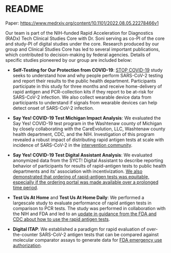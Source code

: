# README

Paper: https://www.medrxiv.org/content/10.1101/2022.08.05.22278466v1

Our team is part of the NIH-funded Rapid Acceleration for Diagnostics (RADx) Tech Clinical Studies Core with Dr. Soni serving as co-PI of the core and study-PI of digital studies under the core. Research produced by our group and Clinical Studies Core has led to several important publications, which contributed to decision-making by federal agencies. Details of specific studies pioneered by our group are included below:

* __Self-Testing for Our Protection from COVID-19__: [STOP COVID-19](https://covid19homestudies.org/stop-covid) study seeks to understand how and why people perform SARS-CoV-2 testing and report their results to the public health department. Participants participate in this study for three months and receive home-delivery of rapid antigen and PCR-collection kits if they report to be at-risk for SARS-CoV-2 infection. We also collect wearable device data from participants to understand if signals from wearable devices can help detect onset of SARS-CoV-2 infection. 

* __Say Yes! COVID-19 Test Michigan Impact Analysis__: We evaluated the Say Yes! COVID-19 test program in the Washtenaw county of Michigan by closely collaborating with the CareEvolution, LLC, Washtenaw county health department, CDC, and the NIH. Investigation of this program revealed a robust impact of distributing rapid antigen tests at scale with incidence of SARS-CoV-2 in the [intervention community](https://www.medrxiv.org/content/10.1101/2022.03.26.22272727v1).

* __Say Yes! COVID-19 Test Digital Assistant Analysis__: We evaluated anonymized data from the SYCT! Digital Assistant to describe reporting behavior of participants for results of rapid-antigen tests to public health departments and its’ association with incentivization. [We also demonstrated that ordering of rapid-antigen tests was equitable, especially if the ordering portal was made available over a prolonged time period](https://www.medrxiv.org/content/10.1101/2022.03.31.22273242v1).

* __Test Us At Home__ and __Test Us At Home Daily__: We performed a largescale study to evaluate performance of rapid antigen tests in comparison to PCR tests. The study was performed in collaboration with the NIH and FDA and led to an [update in guidance from the FDA and CDC about how to use the rapid antigen tests](https://www.fda.gov/medical-devices/safety-communications/home-covid-19-antigen-tests-take-steps-reduce-your-risk-false-negative-fda-safety-communication).

* __Digital ITAP__: We established a paradigm for rapid evaluation of over-the-counter SARS-CoV-2 antigen tests that can be compared against molecular comparator assays to generate data for [FDA emergency use authorization](https://covid19homestudies.org/itap). 

